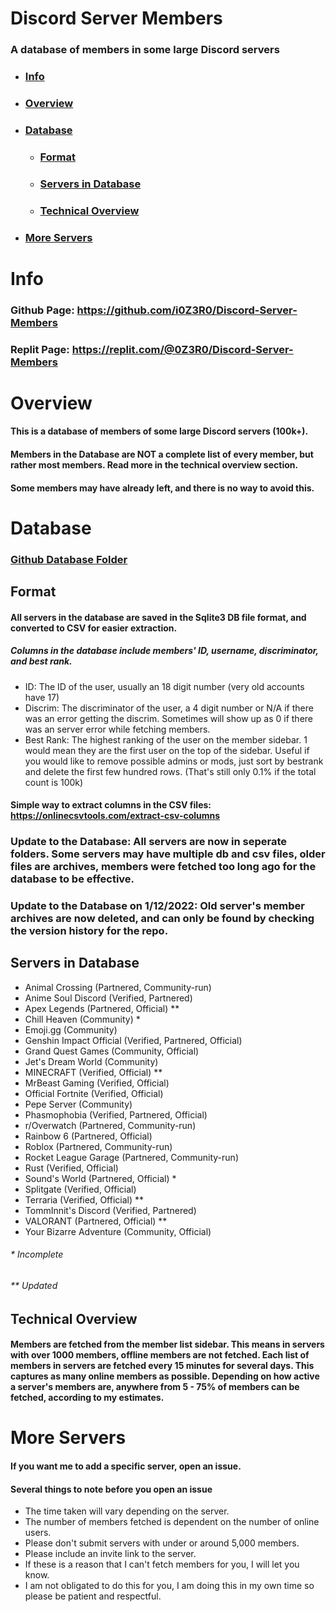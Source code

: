 # Discord Server Members
### A database of members in some large Discord servers

- ### [Info](#info-1)
- ### [Overview](#overview-1)
- ### [Database](#database-1)
  - ### [Format](#format-1)
  - ### [Servers in Database](#servers-in-database-1)
  - ### [Technical Overview](#technical-overview-1)
- ### [More Servers](#more-servers-1)

# Info
### Github Page: https://github.com/i0Z3R0/Discord-Server-Members
### Replit Page: https://replit.com/@0Z3R0/Discord-Server-Members

# Overview
#### This is a database of members of some large Discord servers (100k+). 
#### Members in the Database are **NOT** a complete list of every member, but rather most members. Read more in the technical overview section. 
#### Some members may have already left, and there is no way to avoid this. 

# Database

### [Github Database Folder](https://github.com/i0Z3R0/Discord-Server-Members/tree/main/Database )

## Format
#### All servers in the database are saved in the Sqlite3 DB file format, and converted to CSV for easier extraction. 
##### Columns in the database include members' ID, username, discriminator, and best rank. 
* ID: The ID of the user, usually an 18 digit number (very old accounts have 17)
* Discrim: The discriminator of the user, a 4 digit number or N/A if there was an error getting the discrim. Sometimes will show up as 0 if there was an server error while fetching members. 
* Best Rank: The highest ranking of the user on the member sidebar. 1 would mean they are the first user on the top of the sidebar. Useful if you would like to remove possible admins or mods, just sort by bestrank and delete the first few hundred rows. (That's still only 0.1% if the total count is 100k)
#### Simple way to extract columns in the CSV files: https://onlinecsvtools.com/extract-csv-columns

### Update to the Database: All servers are now in seperate folders. Some servers may have multiple db and csv files, older files are archives, members were fetched too long ago for the database to be effective. 
### Update to the Database on 1/12/2022: Old server's member archives are now deleted, and can only be found by checking the version history for the repo. 

## Servers in Database
* Animal Crossing (Partnered, Community-run)
* Anime Soul Discord (Verified, Partnered)
* Apex Legends (Partnered, Official) \**
* Chill Heaven (Community) \*
* Emoji.gg (Community)
* Genshin Impact Official (Verified, Partnered, Official)
* Grand Quest Games (Community, Official)
* Jet's Dream World (Community)
* MINECRAFT (Verified, Official) \**
* MrBeast Gaming (Verified, Official)
* Official Fortnite (Verified, Official)
* Pepe Server (Community)
* Phasmophobia (Verified, Partnered, Official)
* r/Overwatch (Partnered, Community-run)
* Rainbow 6 (Partnered, Official)
* Roblox (Partnered, Community-run)
* Rocket League Garage (Partnered, Community-run)
* Rust (Verified, Official)
* Sound's World (Partnered, Official) \*
* Splitgate (Verified, Official)
* Terraria (Verified, Official) \**
* TommInnit's Discord (Verified, Partnered)
* VALORANT (Partnered, Official) \**
* Your Bizarre Adventure (Community, Official)

###### \* Incomplete
###### \** Updated

## Technical Overview
#### Members are fetched from the member list sidebar. This means in servers with over 1000 members, offline members are not fetched. Each list of members in servers are fetched every 15 minutes for several days. This captures as many online members as possible. Depending on how active a server's members are, anywhere from 5 - 75% of members can be fetched, according to my estimates. 

# More Servers
#### If you want me to add a specific server, open an issue. 
#### Several things to note before you open an issue
* The time taken will vary depending on the server. 
* The number of members fetched is dependent on the number of online users. 
* Please don't submit servers with under or around 5,000 members. 
* Please include an invite link to the server. 
* If these is a reason that I can't fetch members for you, I will let you know. 
* I am not obligated to do this for you, I am doing this in my own time so please be patient and respectful. 
